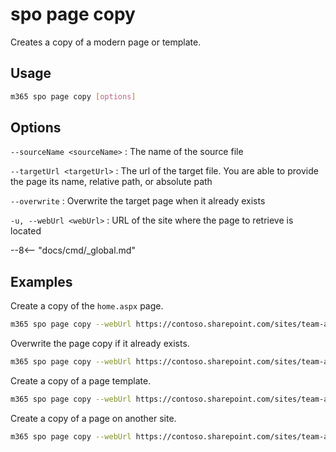 # spo page copy

Creates a copy of a modern page or template.

## Usage

```sh
m365 spo page copy [options]
```

## Options

`--sourceName <sourceName>`
: The name of the source file

`--targetUrl <targetUrl>`
: The url of the target file. You are able to provide the page its name, relative path, or absolute path

`--overwrite`
: Overwrite the target page when it already exists

`-u, --webUrl <webUrl>`
: URL of the site where the page to retrieve is located

--8<-- "docs/cmd/_global.md"

## Examples

Create a copy of the `home.aspx` page.

```sh
m365 spo page copy --webUrl https://contoso.sharepoint.com/sites/team-a --sourceName "home.aspx" --targetName "home-copy.aspx"
```

Overwrite the page copy if it already exists.

```sh
m365 spo page copy --webUrl https://contoso.sharepoint.com/sites/team-a --sourceName "home.aspx" --targetName "home-copy.aspx" --overwrite
```

Create a copy of a page template.

```sh
m365 spo page copy --webUrl https://contoso.sharepoint.com/sites/team-a --sourceName "templates/PageTemplate.aspx" --targetName "page.aspx"
```

Create a copy of a page on another site.

```sh
m365 spo page copy --webUrl https://contoso.sharepoint.com/sites/team-a --sourceName "templates/PageTemplate.aspx" --targetName "https://contoso.sharepoint.com/sites/team-b/sitepages/page.aspx"
```